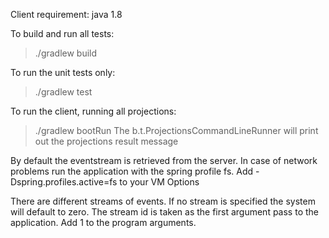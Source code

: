 Client requirement:
java 1.8

To build and run all tests:
> ./gradlew build

To run the unit tests only:
> ./gradlew test

To run the client, running all projections:
> ./gradlew bootRun
The b.t.ProjectionsCommandLineRunner will print out the projections result message


By default the eventstream is retrieved from the server. In case of network problems run the application with the spring profile fs.
Add -Dspring.profiles.active=fs to your VM Options

There are different streams of events. If no stream is specified the system will default to zero. 
The stream id is taken as the first argument pass to the application.
Add 1 to the program arguments.
